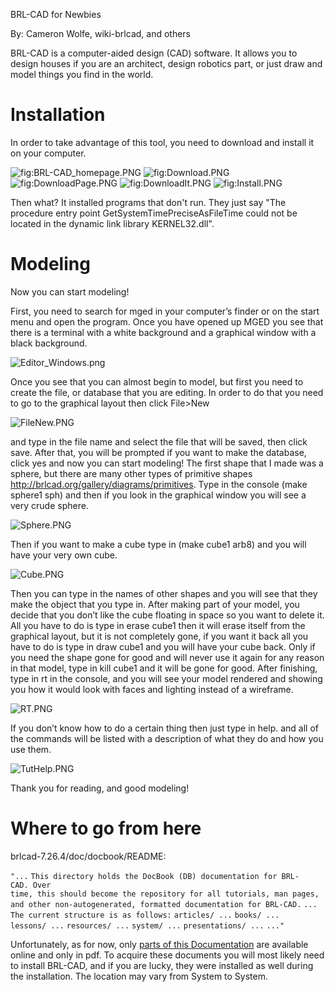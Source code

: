 BRL-CAD for Newbies

By: Cameron Wolfe, wiki-brlcad, and others

BRL-CAD is a computer-aided design (CAD) software. It allows you to
design houses if you are an architect, design robotics part, or just
draw and model things you find in the world.

# Installation

In order to take advantage of this tool, you need to download and
install it on your computer.

![](img/BRL-CAD_homepage.PNG "fig:BRL-CAD_homepage.PNG")
![](img/Download.PNG "fig:Download.PNG")
![](img/DownloadPage.PNG "fig:DownloadPage.PNG")
![](img/DownloadIt.PNG "fig:DownloadIt.PNG")
![](img/Install.PNG "fig:Install.PNG")

Then what? It installed programs that don't run. They just say "The
procedure entry point GetSystemTimePreciseAsFileTime could not be
located in the dynamic link library KERNEL32.dll".

# Modeling

Now you can start modeling!

First, you need to search for mged in your computer’s finder or on the
start menu and open the program. Once you have opened up MGED you see
that there is a terminal with a white background and a graphical window
with a black background.

![](img/Editor_Windows.png "Editor_Windows.png")

Once you see that you can almost begin to model, but first you need to
create the file, or database that you are editing. In order to do that
you need to go to the graphical layout then click File&gt;New

![](img/FileNew.PNG "FileNew.PNG")

and type in the file name and select the file that will be saved, then
click save. After that, you will be prompted if you want to make the
database, click yes and now you can start modeling! The first shape that
I made was a sphere, but there are many other types of primitive shapes
<http://brlcad.org/gallery/diagrams/primitives>. Type in the console
(make sphere1 sph) and then if you look in the graphical window you will
see a very crude sphere.

![](img/Sphere.PNG "Sphere.PNG")

Then if you want to make a cube type in (make cube1 arb8) and you will
have your very own cube.

![](img/Cube.PNG "Cube.PNG")

Then you can type in the names of other shapes and you will see that
they make the object that you type in. After making part of your model,
you decide that you don’t like the cube floating in space so you want to
delete it. All you have to do is type in erase cube1 then it will erase
itself from the graphical layout, but it is not completely gone, if you
want it back all you have to do is type in draw cube1 and you will have
your cube back. Only if you need the shape gone for good and will never
use it again for any reason in that model, type in kill cube1 and it
will be gone for good. After finishing, type in rt in the console, and
you will see your model rendered and showing you how it would look with
faces and lighting instead of a wireframe.

![](img/RT.PNG "RT.PNG")

If you don’t know how to do a certain thing then just type in help. and
all of the commands will be listed with a description of what they do
and how you use them.

![](img/TutHelp.PNG "TutHelp.PNG")

Thank you for reading, and good modeling!

# Where to go from here

brlcad-7.26.4/doc/docbook/README:

`"...`
`This directory holds the DocBook (DB) documentation for BRL-CAD. Over`
`time, this should become the repository for all tutorials, man pages,`
`and other non-autogenerated, formatted documentation for BRL-CAD.`
`...`
`The current structure is as follows:`
`articles/ ...`
`books/ ...`
`lessons/ ...`
`resources/ ...`
`system/ ...`
`presentations/ ...`
`..."`

Unfortunately, as for now, only [parts of this
Documentation](Documentation.md) are available online and only
in pdf. To acquire these documents you will most likely need to install
BRL-CAD, and if you are lucky, they were installed as well during the
installation. The location may vary from System to System.
